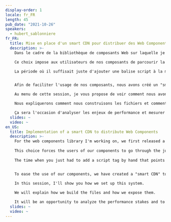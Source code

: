 ```yaml
---
display-order: 1
locale: fr_FR
length: 45
pub_date: "2021-10-26"
speakers:
  - hubert_sablonniere
fr_FR:
  title: Mise en place d'un smart CDN pour distribuer des Web Components
  description: >-
    Dans le cadre de la bibliothèque de composants Web sur laquelle je travaille, nous avons d'abord publié un paquet sur npm.

    Ce choix impose aux utilisateurs de nos composants de parcourir la jungle des outils basés sur Node.js, avec ses "npm install bidule", ses "babel truc" et autres "webpack machin".

    La période où il suffisait juste d'ajouter une balise script à la main qui pointe vers un CDN est loin derrière nous.


    Afin de faciliter l'usage de nos composants, nous avons créé un "smart CDN" pour exposer nos composants.

    Au menu de cette session, je vous propose de voir comment nous avons mis en place ce système.

    Nous expliquerons comment nous construisons les fichiers et comment nous les exposons.

    Ça sera l'occasion d'analyser les enjeux de performance et mesurer concrètement les impacts de différentes techniques d'optimisation.
  slides: ~
  video: ~
en_US:
  title: Implementation of a smart CDN to distribute Web Components
  description: >-
    For the web components library I'm working on, we first released a package on npm.
    
    This choice forces the users of our components to go through the jungle of Node.js-based tools, with its "npm install thingy", its "babel thingy" and other "webpack thingy".
    
    The time when you just had to add a script tag by hand that points to a CDN is long gone.


    To ease the use of our components, we have created a "smart CDN" to expose our components.
    
    In this session, I'll show you how we set up this system.

    We will explain how we build the files and how we expose them.

    It will be an opportunity to analyze the performance stakes and to measure concretely the impacts of different optimization techniques.
  slides: ~
  video: ~
---
```

